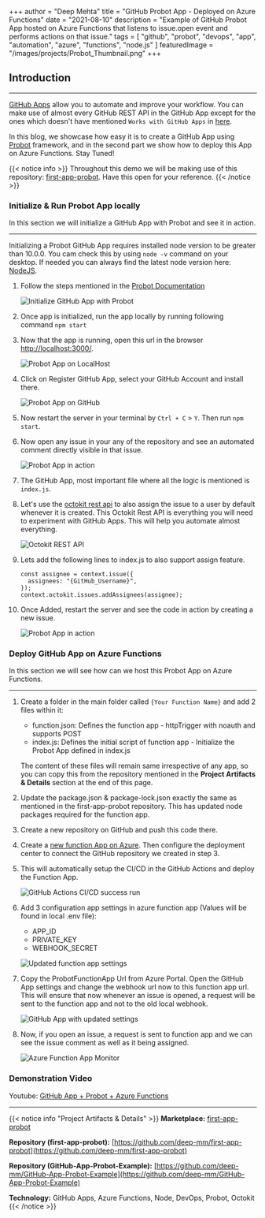 +++
author = "Deep Mehta"
title = "GitHub Probot App - Deployed on Azure Functions"
date = "2021-08-10"
description = "Example of GitHub Probot App hosted on Azure Functions that listens to issue.open event and performs actions on that issue."
tags = [
    "github",
    "probot",
    "devops",
    "app",
    "automation",
    "azure",
    "functions",
    "node.js"
]
featuredImage = "/images/projects/Probot_Thumbnail.png"
+++

## Introduction

---

[GitHub Apps](https://docs.github.com/en/developers/apps) allow you to automate and improve your workflow. You can make use of almost every GitHub REST API in the GitHub App except for the ones which doesn't have mentioned `Works with GitHub Apps` in [here](https://docs.github.com/en/rest/reference/).

In this blog, we showcase how easy it is to create a GitHub App using [Probot](https://probot.github.io/docs/README/) framework, and in the second part we show how to deploy this App on Azure Functions. Stay Tuned!

{{< notice info >}}
Throughout this demo we will be making use of this repository: [first-app-probot](https://github.com/deep-mm/first-app-probot). Have this open for your reference.
{{< /notice >}}

### Initialize & Run Probot App locally

In this section we will initialize a GitHub App with Probot and see it in action.

---

Initializing a Probot GitHub App requires installed node version to be greater than 10.0.0. You cam check this by using `node -v` command on your desktop. If needed you can always find the latest node version here: [NodeJS](https://nodejs.org/).

1. Follow the steps mentioned in the [Probot Documentation](https://probot.github.io/docs/development/#generating-a-new-app)

   ![Initialize GitHub App with Probot](/images/projects/probot_initialize.png)

2. Once app is initialized, run the app locally by running following command `npm start`
3. Now that the app is running, open this url in the browser [http://localhost:3000/](http://localhost:3000/).

   ![Probot App on LocalHost](/images/projects/probot_app_localhost.png)

4. Click on Register GitHub App, select your GitHub Account and install there.

    ![Probot App on GitHub](/images/projects/probot_app_github.png)

5. Now restart the server in your terminal by `Ctrl + C` > `Y`. Then run `npm start`.
6. Now open any issue in your any of the repository and see an automated comment directly visible in that issue.

    ![Probot App in action](/images/projects/probot_app_local_inaction.png)

7. The GitHub App, most important file where all the logic is mentioned is `index.js`.
8. Let's use the [octokit rest api](https://octokit.github.io/rest.js/v18) to also assign the issue to a user by default whenever it is created. This Octokit Rest API is everything you will need to experiment with GitHub Apps. This will help you automate almost everything.

    ![Octokit REST API](/images/projects/probot_octokit_rest.png)

9. Lets add the following lines to index.js to also support assign feature.

    ```node
    const assignee = context.issue({
      assignees: "{GitHub_Username}",
    });
    context.octokit.issues.addAssignees(assignee);
    ```

10. Once Added, restart the server and see the code in action by creating a new issue.

    ![Probot App in action](/images/projects/probot_app_local_inaction_1.png)

### Deploy GitHub App on Azure Functions

In this section we will see how can we host this Probot App on Azure Functions.

---

1. Create a folder in the main folder called `{Your Function Name}` and add 2 files within it:
   - function.json: Defines the function app - httpTrigger with noauth and supports POST
   - index.js: Defines the initial script of function app - Initialize the Probot App defined in index.js

    The content of these files will remain same irrespective of any app, so you can copy this from the repository mentioned in the **Project Artifacts & Details** section at the end of this page.

2. Update the package.json & package-lock.json exactly the same as mentioned in the first-app-probot repository. This has updated node packages required for the function app.

3. Create a new repository on GitHub and push this code there.

4. Create a [new function App on Azure](https://docs.microsoft.com/en-us/azure/azure-functions/functions-create-function-app-portal). Then configure the deployment center to connect the GitHub repository we created in step 3.

5. This will automatically setup the CI/CD in the GitHub Actions and deploy the Function App.

    ![GitHub Actions CI/CD success run](/images/projects/probot_github_cicd.png)

6. Add 3 configuration app settings in azure function app (Values will be found in local .env file):

   - APP_ID
   - PRIVATE_KEY
   - WEBHOOK_SECRET

    ![Updated function app settings](/images/projects/probot_function_appsettings.png)

7. Copy the ProbotFunctionApp Url from Azure Portal. Open the GitHub App settings and change the webhook url now to this function app url. This will ensure that now whenever an issue is opened, a request will be sent to the function app and not to the old local webhook.

    ![GitHub App with updated settings](/images/projects/probot_app_github_update.png)

8. Now, if you open an issue, a request is sent to function app and we can see the issue comment as well as it being assigned.

    ![Azure Function App Monitor](/images/projects/probot_function_monitor.png)

### Demonstration Video

Youtube: [GitHub App + Probot + Azure Functions](https://youtu.be/4EzYLqR_vnU)

---

{{< notice info "Project Artifacts & Details" >}}
**Marketplace:** [first-app-probot](https://github.com/apps/first-app-probot)

**Repository (first-app-probot):** [https://github.com/deep-mm/first-app-probot](https://github.com/deep-mm/first-app-probot)

**Repository (GitHub-App-Probot-Example):** [https://github.com/deep-mm/GitHub-App-Probot-Example](https://github.com/deep-mm/GitHub-App-Probot-Example)

**Technology:** GitHub Apps, Azure Functions, Node, DevOps, Probot, Octokit
{{< /notice >}}
